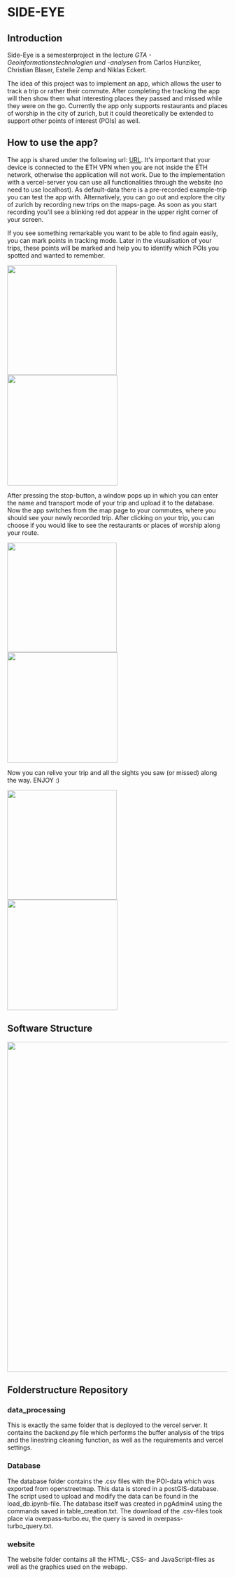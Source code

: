 # SIDE-EYE

## Introduction
Side-Eye is a semesterproject in the lecture *GTA - Geoinformationstechnologien und -analysen* from Carlos Hunziker, Christian Blaser, Estelle Zemp and Niklas Eckert.

The idea of this project was to implement an app, which allows the user to track a trip or rather their commute. After completing the tracking the app will then show them what interesting places they passed and missed while they were on the go. Currently the app only supports restaurants and places of worship in the city of zurich, but it could theoretically be extended to support other points of interest (POIs) as well.

## How to use the app?
The app is shared under the following url: [URL](https://n.ethz.ch/~cblase/gta/index.html). It's important that your device is connected to the ETH VPN when you are not inside the ETH network, otherwise the application will not work. Due to the implementation with a vercel-server you can use all functionalities through the website (no need to use localhost). As default-data there is a pre-recorded example-trip you can test the app with. Alternatively, you can go out and explore the city of zurich by recording new trips on the maps-page. As soon as you start recording you'll see a blinking red dot appear in the upper right corner of your screen.

If you see something remarkable you want to be able to find again easily, you can mark points in tracking mode. Later in the visualisation of your trips, these points will be marked and help you to identify which POIs you spotted and wanted to remember.


<p float="left">
  <img src="pictures/homescreen.png" width="250" alt>
  <img src="pictures/picture-tracking.png" width="252" alt>
</p>

After pressing the stop-button, a window pops up in which you can enter the name and transport mode of your trip and upload it to the database. Now the app switches from the map page to your commutes, where you should see your newly recorded trip. After clicking on your trip, you can choose if you would like to see the restaurants or places of worship along your route.


<p float="left">
  <img src="pictures/trip_list.png" width="250" alt>
  <img src="pictures/desision_poi.png" width="252" alt>
</p>

Now you can relive your trip and all the sights you saw (or missed) along the way. ENJOY :)

<p float="left">
  <img src="pictures/trip_list.png" width="250" alt>
  <img src="pictures/example_restaurant.png" width="252" alt>
</p>

## Software Structure

<img src="pictures/workflow_project.jpg" width="752" alt>

## Folderstructure Repository

### data_processing

This is exactly the same folder that is deployed to the vercel server. It contains the backend.py file which performs the buffer analysis of the trips and the linestring cleaning function, as well as the requirements and vercel settings.

### Database

The database folder contains the .csv files with the POI-data which was exported from openstreetmap. This data is stored in a postGIS-database. The script used to upload and modify the data can be found in the load_db.ipynb-file. The database itself was created in pgAdmin4 using the commands saved in table_creation.txt. The download of the .csv-files took place via overpass-turbo.eu, the query is saved in overpass-turbo_query.txt.

### website

The website folder contains all the HTML-, CSS- and JavaScript-files as well as the graphics used on the webapp.
